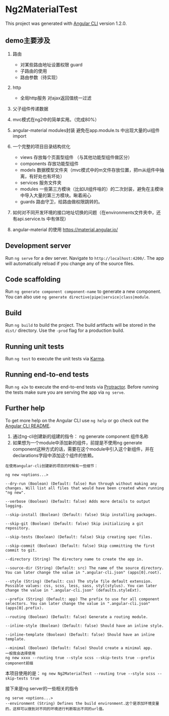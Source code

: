 # Ng2MaterialTest

This project was generated with [Angular CLI](https://github.com/angular/angular-cli) version 1.2.0.

## demo主要涉及
1. 路由
    - 对某些路由地址设置权限 guard
    - 子路由的使用
    - 路由参数（待实现）
2. http
    - 全局http服务 对ajax返回值统一过滤
3. 父子组件传递数据
4. mvc模式在ng2中的简单实用。（完成80%）
5. angular-material modules封装 避免在app.module.ts 中出现大量的ui组件import
6. 一个完整的项目目录结构优化
    - views 存放每个页面型组件 （与其他功能型组件做区分）
    - components 存放功能型组件
    - models 数据模型文件夹（mvc模式中的m文件存放位置，把m从组件中抽离，有好处也有坏处）
    - services 服务文件夹
    - modules 一些第三方模块（比如UI组件啥的）的二次封装，避免在主模块中导入大量的第三方模块。瞅着闹心
    - guards 路由守卫，给路由做权限跳转的。
7. 如何对不同开发环境的接口地址切换的问题（在environments文件夹中，还有api.service.ts 中有体现）

8. angular-material 的使用 https://material.angular.io/

## Development server

Run `ng serve` for a dev server. Navigate to `http://localhost:4200/`. The app will automatically reload if you change any of the source files.

## Code scaffolding

Run `ng generate component component-name` to generate a new component. You can also use `ng generate directive|pipe|service|class|module`.

## Build

Run `ng build` to build the project. The build artifacts will be stored in the `dist/` directory. Use the `-prod` flag for a production build.

## Running unit tests

Run `ng test` to execute the unit tests via [Karma](https://karma-runner.github.io).

## Running end-to-end tests

Run `ng e2e` to execute the end-to-end tests via [Protractor](http://www.protractortest.org/).
Before running the tests make sure you are serving the app via `ng serve`.

## Further help

To get more help on the Angular CLI use `ng help` or go check out the [Angular CLI README](https://github.com/angular/angular-cli/blob/master/README.md).


1. 通过ng-cli创建新的组建的指令：
ng generate component 组件名称
2.  如果想为一个module中添加新的组件，前提是不使用ng generate component这种方式的话，需要在这个module中引入这个新组件，并在declarations字段中添加这个组件的依赖。

```
在使用angular-cli创建新的项目的时候有一些细节：

ng new <options...>

--dry-run (Boolean) (Default: false) Run through without making any changes. Will list all files that would have been created when running "ng new".

--verbose (Boolean) (Default: false) Adds more details to output logging.

--skip-install (Boolean) (Default: false) Skip installing packages.

--skip-git (Boolean) (Default: false) Skip initializing a git repository.

--skip-tests (Boolean) (Default: false) Skip creating spec files.

--skip-commit (Boolean) (Default: false) Skip committing the first commit to git.

--directory (String) The directory name to create the app in.

--source-dir (String) (Default: src) The name of the source directory. You can later change the value in ".angular-cli.json" (apps[0].root).

--style (String) (Default: css) The style file default extension. Possible values: css, scss, less, sass, styl(stylus). You can later change the value in ".angular-cli.json" (defaults.styleExt).

--prefix (String) (Default: app) The prefix to use for all component selectors. You can later change the value in ".angular-cli.json" (apps[0].prefix).

--routing (Boolean) (Default: false) Generate a routing module.

--inline-style (Boolean) (Default: false) Should have an inline style.

--inline-template (Boolean) (Default: false) Should have an inline template.

--minimal (Boolean) (Default: false) Should create a minimal app.
一般我会选择使用
ng new xxxx --routing true --style scss --skip-tests true --prefix component前缀
```
本项目使用的是：
``ng new Ng2MaterialTest --routing true --style scss --skip-tests true``

接下来是ng server的一些相关的指令

```
ng serve <options...>
--environment (String) Defines the build environment.这个是添加环境变量的，这样可以做到对不同的环境进行判断取出不同的url值。
```

